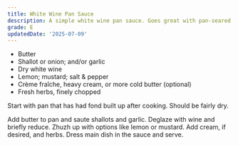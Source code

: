 ```yaml
---
title: White Wine Pan Sauce
description: A simple white wine pan sauce. Goes great with pan-seared chicken.
grade: E
updatedDate: '2025-07-09'
---
```

- Butter
- Shallot or onion; and/or garlic
- Dry white wine
- Lemon; mustard; salt & pepper 
- Crème fraîche, heavy cream, or more cold butter (optional)
- Fresh herbs, finely chopped

Start with pan that has had fond built up after cooking. Should be fairly dry. 

Add butter to pan and saute shallots and garlic. Deglaze with wine and briefly reduce. Zhuzh up with options like lemon or mustard. Add cream, if desired, and herbs. Dress main dish in the sauce and serve.